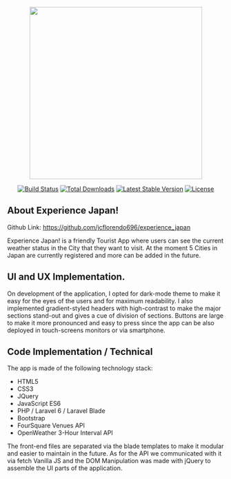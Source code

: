 <p align="center"><img src="https://res.cloudinary.com/dtfbvvkyp/image/upload/v1566331377/laravel-logolockup-cmyk-red.svg" width="400"></p>

<p align="center">
<a href="https://travis-ci.org/laravel/framework"><img src="https://travis-ci.org/laravel/framework.svg" alt="Build Status"></a>
<a href="https://packagist.org/packages/laravel/framework"><img src="https://poser.pugx.org/laravel/framework/d/total.svg" alt="Total Downloads"></a>
<a href="https://packagist.org/packages/laravel/framework"><img src="https://poser.pugx.org/laravel/framework/v/stable.svg" alt="Latest Stable Version"></a>
<a href="https://packagist.org/packages/laravel/framework"><img src="https://poser.pugx.org/laravel/framework/license.svg" alt="License"></a>
</p>

## About Experience Japan!

Github Link: https://github.com/jcflorendo696/experience_japan

Experience Japan! is a friendly Tourist App where users can see the current weather status in the City that they want to visit. At the moment 5 Cities in Japan are currently registered and more can be added in the future.

## UI and UX Implementation.

On development of the application, I opted for dark-mode theme to make it easy for the eyes of the users and for maximum readability. I also implemented gradient-styled headers with high-contrast to make the major sections stand-out and gives a cue of division of sections. Buttons are large to make it more pronounced and easy to press since the app can be also deployed in touch-screens monitors or via smartphone.

## Code Implementation / Technical

The app is made of the following technology stack:

- HTML5
- CSS3
- JQuery 
- JavaScript ES6
- PHP / Laravel 6 / Laravel Blade
- Bootstrap 
- FourSquare Venues API
- OpenWeather 3-Hour Interval API

The front-end files are separated via the blade templates to make it modular and easier to maintain in the future. As for the API we communicated with it via fetch Vanilla JS and the DOM Manipulation was made with jQuery to assemble the UI parts of the application.